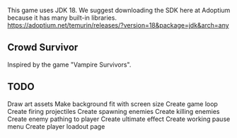 This game uses JDK 18. We suggest downloading the SDK here at Adoptium because it has many built-in libraries.
https://adoptium.net/temurin/releases/?version=18&package=jdk&arch=any

## Crowd Survivor
Inspired by the game "Vampire Survivors".

## TODO
Draw art assets
Make background fit with screen size
Create game loop
Create firing projectiles
Create spawning enemies
Create killing enemies
Create enemy pathing to player
Create ultimate effect
Create working pause menu
Create player loadout page